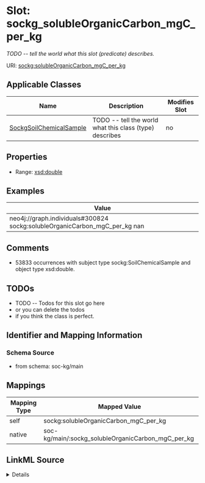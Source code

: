 

# Slot: sockg_solubleOrganicCarbon_mgC_per_kg


_TODO -- tell the world what this slot (predicate) describes._





URI: [sockg:solubleOrganicCarbon_mgC_per_kg](http://www.semanticweb.org/sockg/ontologies/2024/0/soil-carbon-ontology/solubleOrganicCarbon_mgC_per_kg)



<!-- no inheritance hierarchy -->





## Applicable Classes

| Name | Description | Modifies Slot |
| --- | --- | --- |
| [SockgSoilChemicalSample](../classes/SockgSoilChemicalSample.md) | TODO -- tell the world what this class (type) describes |  no  |







## Properties

* Range: [xsd:double](http://www.w3.org/2001/XMLSchema#double)






## Examples

| Value |
| --- |
| neo4j://graph.individuals#300824 sockg:solubleOrganicCarbon_mgC_per_kg nan |

## Comments

* 53833 occurrences with subject type sockg:SoilChemicalSample and object type xsd:double.

## TODOs

* TODO -- Todos for this slot go here
* or you can delete the todos
* if you think the class is perfect.

## Identifier and Mapping Information







### Schema Source


* from schema: soc-kg/main




## Mappings

| Mapping Type | Mapped Value |
| ---  | ---  |
| self | sockg:solubleOrganicCarbon_mgC_per_kg |
| native | soc-kg/main/:sockg_solubleOrganicCarbon_mgC_per_kg |




## LinkML Source

<details>
```yaml
name: sockg_solubleOrganicCarbon_mgC_per_kg
description: TODO -- tell the world what this slot (predicate) describes.
todos:
- TODO -- Todos for this slot go here
- or you can delete the todos
- if you think the class is perfect.
comments:
- 53833 occurrences with subject type sockg:SoilChemicalSample and object type xsd:double.
examples:
- value: neo4j://graph.individuals#300824 sockg:solubleOrganicCarbon_mgC_per_kg nan
from_schema: soc-kg/main
rank: 1000
slot_uri: sockg:solubleOrganicCarbon_mgC_per_kg
alias: sockg_solubleOrganicCarbon_mgC_per_kg
domain_of:
- sockg_SoilChemicalSample
range: double

```
</details>